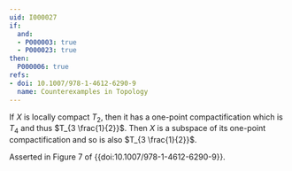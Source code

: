 ```yaml
---
uid: I000027
if:
  and:
  - P000003: true
  - P000023: true
then:
  P000006: true
refs:
- doi: 10.1007/978-1-4612-6290-9
  name: Counterexamples in Topology
---
```


If $X$ is locally compact $T_2$, then it has a one-point compactification which is $T_4$ and thus $T_{3 \frac{1}{2}}$. Then $X$ is a subspace of its one-point compactification and so is also $T_{3 \frac{1}{2}}$.

Asserted in Figure 7 of {{doi:10.1007/978-1-4612-6290-9}}.
